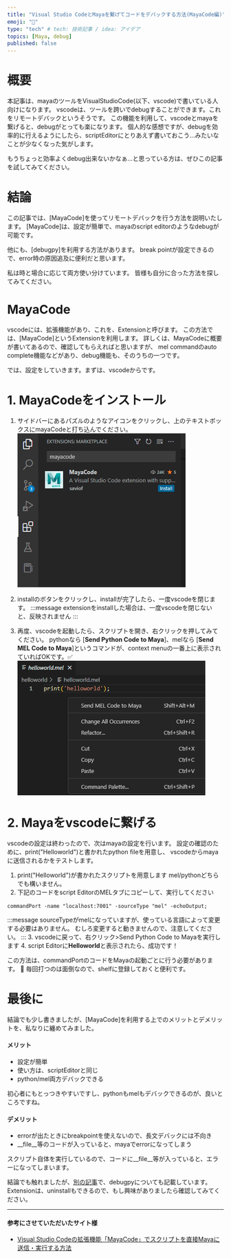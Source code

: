 ```yaml
---
title: "Visual Studio CodeとMayaを繋げてコードをデバックする方法(MayaCode編)"
emoji: "🔰"
type: "tech" # tech: 技術記事 / idea: アイデア
topics: [Maya, debug] 
published: false
---
```


# 概要

本記事は、mayaのツールをVisualStudioCode(以下、vscode)で書いている人向けになります。
vscodeは、ツールを跨いでdebugすることができます。これをリモートデバックというそうです。
この機能を利用して、vscodeとmayaを繋げると、debugがとっても楽になります。
個人的な感想ですが、debugを効率的に行えるようにしたら、scriptEditorにとりあえず書いておこう...みたいなことが少なくなった気がします。

もうちょっと効率よくdebug出来ないかなぁ...と思っている方は、ぜひこの記事を試してみてください。

# 結論
この記事では、[MayaCode]を使ってリモートデバックを行う方法を説明いたします。
[MayaCode]は、設定が簡単で、mayaのscript editorのようなdebugが可能です。

他にも、[debugpy]を利用する方法があります。
break pointが設定できるので、error時の原因追及に便利だと思います。

私は時と場合に応じて両方使い分けています。
皆様も自分に合った方法を探してみてください。


# MayaCode
vscodeには、拡張機能があり、これを、Extensionと呼びます。
この方法では、[MayaCode]というExtensionを利用します。
詳しくは、MayaCodeに概要が書いてあるので、確認してもらえればと思いますが、
mel commandのauto complete機能などがあり、debug機能も、そのうちの一つです。

では、設定をしていきます。まずは、vscodeからです。


# 1. MayaCodeをインストール
1. サイドバーにあるパズルのようなアイコンをクリックし、上のテキストボックスにmayaCodeと打ち込んでください。
![](/images/vscode-connect-to-maya/extension_mayacode.png)

2. installのボタンをクリックし、installが完了したら、一度vscodeを閉じます。
:::message
extensionをinstallした場合は、一度vscodeを閉じないと、反映されません
:::
3. 再度、vscodeを起動したら、スクリプトを開き、右クリックを押してみてください。
pythonなら [**Send Python Code to Maya**]、melなら [**Send MEL Code to Maya**]というコマンドが、context menuの一番上に表示されていればOKです。✅ 
![](/images/vscode-connect-to-maya/send_mel_code_to_maya.png)


# 2. Mayaをvscodeに繋げる
vscodeの設定は終わったので、次はmayaの設定を行います。
設定の確認のために、print("Helloworld")と書かれたpython fileを用意し、
vscodeからmayaに送信されるかをテストします。

1. print("Helloworld")が書かれたスクリプトを用意します
mel/pythonどちらでも構いません。
2. 下記のコードをscript EditorのMELタブにコピーして、実行してください
```
commandPort -name "localhost:7001" -sourceType "mel" -echoOutput;
```
:::message
sourceTypeがmelになっていますが、使っている言語によって変更する必要はありません。
むしろ変更すると動きませんので、注意してください。
:::
3. vscodeに戻って、右クリック>Send Python Code to Mayaを実行します
4. script Editorに**Helloworld**と表示されたら、成功です！

この方法は、commandPortのコードをMayaの起動ごとに行う必要があります。
📝 毎回打つのは面倒なので、shelfに登録しておくと便利です。

# 最後に
結論でも少し書きましたが、[MayaCode]を利用する上でのメリットとデメリットを、私なりに纏めてみました。

#### メリット
- 設定が簡単
- 使い方は、scriptEditorと同じ
- python/mel両方デバックできる

初心者にもとっつきやすいですし、pythonもmelもデバックできるのが、良いところですね。

#### デメリット
- errorが出たときにbreakpointを使えないので、長文デバックには不向き
- __file__等のコードが入っていると、mayaでerrorになってしまう

スクリプト自体を実行しているので、コードに__file__等が入っていると、エラーになってしまいます。

結論でも触れましたが、[別の記事](https://zenn.dev/gacha0923/articles/vscode-connect-to-maya_debugpy)で、debugpyについても記載しています。
Extensionは、uninstallもできるので、もし興味がありましたら確認してみてください。



-----
#### 参考にさせていただいたサイト様
- [Visual Studio Codeの拡張機能「MayaCode」でスクリプトを直接Mayaに送信・実行する方法](https://liquidjumper.com/programming/python/visual-studio-code_mayacode_maya)